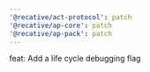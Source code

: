 ```yaml
---
'@recative/act-protocol': patch
'@recative/ap-core': patch
'@recative/ap-pack': patch
---
```


feat: Add a life cycle debugging flag
